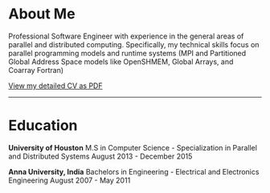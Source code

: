 # About Me

Professional Software Engineer with experience in the general areas of parallel and distributed computing. Specifically, my technical skills focus on parallel programming models and runtime systems (MPI and Partitioned Global Address Space models like OpenSHMEM, Global Arrays, and Coarray Fortran)

[View my detailed CV as PDF](https://github.com/naveen-rn/naveen-rn.github.io/raw/master/cv/cv.pdf)

---

# Education

**University of Houston**
M.S in Computer Science - Specialization in Parallel and Distributed Systems
August 2013 - December 2015

**Anna University, India**
Bachelors in Engineering - Electrical and Electronics Engineering
August 2007 - May 2011
